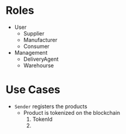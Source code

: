 # Roles

- User
  - Supplier
  - Manufacturer
  - Consumer
- Management
  - DeliveryAgent
  - Warehourse

# Use Cases

- `Sender` registers the products
  - Product is tokenized on the blockchain
    1. TokenId
    2.
